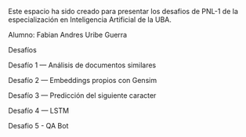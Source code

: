 Este espacio ha sido creado para presentar los desafios de PNL-1 de la especialización en Inteligencia Artificial de la UBA.

Alumno: Fabian Andres Uribe Guerra

Desafíos

Desafío 1 — Análisis de documentos similares

Desafío 2 — Embeddings propios con Gensim

Desafío 3 — Predicción del siguiente caracter

Desafío 4 — LSTM

Desafio 5 - QA Bot

